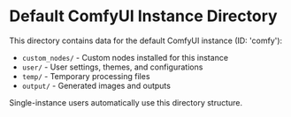 # Default ComfyUI Instance Directory

This directory contains data for the default ComfyUI instance (ID: 'comfy'):

- `custom_nodes/` - Custom nodes installed for this instance
- `user/` - User settings, themes, and configurations
- `temp/` - Temporary processing files
- `output/` - Generated images and outputs

Single-instance users automatically use this directory structure.